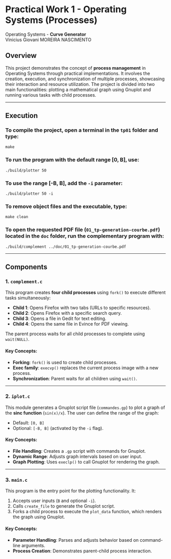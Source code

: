 # Practical Work 1 - Operating Systems (Processes) 
Operating Systems - **Curve Generator** <br>
Vinicius Giovani MOREIRA NASCIMENTO  

## Overview
This project demonstrates the concept of **process management** in Operating Systems through practical implementations. It involves the creation, execution, and synchronization of multiple processes, showcasing their interaction and resource utilization. The project is divided into two main functionalities: plotting a mathematical graph using Gnuplot and running various tasks with child processes.

---

## Execution 

### To compile the project, open a terminal in the `tp01` folder and type:  
    make  

### To run the program with the default range [0, B], use:  
    ./build/plotter 50  

### To use the range [-B, B], add the `-i` parameter:  
    ./build/plotter 50 -i  

### To remove object files and the executable, type:  
    make clean  

### To open the requested PDF file (`01_tp-generation-courbe.pdf`) located in the `doc` folder, run the complementary program with:  
    ./build/complement ../doc/01_tp-generation-courbe.pdf  

---

## Components

### 1. `complement.c`
This program creates **four child processes** using `fork()` to execute different tasks simultaneously:
- **Child 1**: Opens Firefox with two tabs (URLs to specific resources).
- **Child 2**: Opens Firefox with a specific search query.
- **Child 3**: Opens a file in Gedit for text editing.
- **Child 4**: Opens the same file in Evince for PDF viewing.

The parent process waits for all child processes to complete using `wait(NULL)`.

#### Key Concepts:
- **Forking**: `fork()` is used to create child processes.
- **Exec family**: `execvp()` replaces the current process image with a new process.
- **Synchronization**: Parent waits for all children using `wait()`.

---

### 2. `iplot.c`
This module generates a Gnuplot script file (`commandes.gp`) to plot a graph of the **sinc function** (`sin(x)/x`). The user can define the range of the graph:
- Default: `[0, B]`
- Optional: `[-B, B]` (activated by the `-i` flag).

#### Key Concepts:
- **File Handling**: Creates a `.gp` script with commands for Gnuplot.
- **Dynamic Range**: Adjusts graph intervals based on user input.
- **Graph Plotting**: Uses `execlp()` to call Gnuplot for rendering the graph.

---

### 3. `main.c`
This program is the entry point for the plotting functionality. It:
1. Accepts user inputs (`B` and optional `-i`).
2. Calls `create_file` to generate the Gnuplot script.
3. Forks a child process to execute the `plot_data` function, which renders the graph using Gnuplot.

#### Key Concepts:
- **Parameter Handling**: Parses and adjusts behavior based on command-line arguments.
- **Process Creation**: Demonstrates parent-child process interaction.